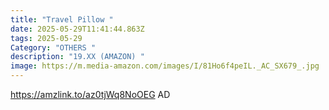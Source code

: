 ```yaml
---
title: "Travel Pillow "
date: 2025-05-29T11:41:44.863Z
tags: 2025-05-29
Category: "OTHERS "
description: "19.XX (AMAZON) "
image: https://m.media-amazon.com/images/I/81Ho6f4peIL._AC_SX679_.jpg
---
```

https://amzlink.to/az0tjWq8NoOEG    AD